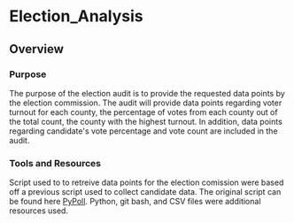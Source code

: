 # Election_Analysis

## Overview

### Purpose 
The purpose of the election audit is to provide the requested data points by the election commission. The audit will provide data points regarding voter turnout for each county, the percentage of votes from each county out of the total count, the county with the highest turnout. In addition, data points regarding candidate's vote percentage and vote count are included in the audit. 

### Tools and Resources
Script used to to retreive data points for the election comission were based off a previous script used to collect candidate data. The original script can be found here [PyPoll](https://github.com/just-yen/Election_Analysis/blob/master/PyPoll.py).
Python, git bash, and CSV files were additional resources used. 

